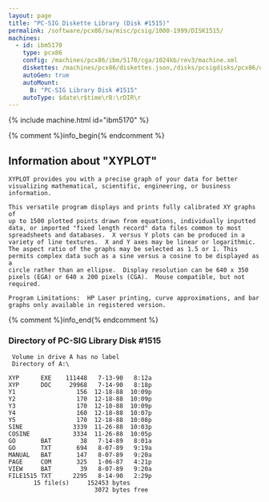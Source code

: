 ```yaml
---
layout: page
title: "PC-SIG Diskette Library (Disk #1515)"
permalink: /software/pcx86/sw/misc/pcsig/1000-1999/DISK1515/
machines:
  - id: ibm5170
    type: pcx86
    config: /machines/pcx86/ibm/5170/cga/1024kb/rev3/machine.xml
    diskettes: /machines/pcx86/diskettes.json,/disks/pcsigdisks/pcx86/diskettes.json
    autoGen: true
    autoMount:
      B: "PC-SIG Library Disk #1515"
    autoType: $date\r$time\rB:\rDIR\r
---
```


{% include machine.html id="ibm5170" %}

{% comment %}info_begin{% endcomment %}

## Information about "XYPLOT"

    XYPLOT provides you with a precise graph of your data for better
    visualizing mathematical, scientific, engineering, or business
    information.
    
    This versatile program displays and prints fully calibrated XY graphs of
    up to 1500 plotted points drawn from equations, individually inputted
    data, or imported "fixed length record" data files common to most
    spreadsheets and databases.  X versus Y plots can be produced in a
    variety of line textures.  X and Y axes may be linear or logarithmic.
    The aspect ratio of the graphs may be selected as 1.5 or 1. This
    permits complex data such as a sine versus a cosine to be displayed as a
    circle rather than an ellipse.  Display resolution can be 640 x 350
    pixels (EGA) or 640 x 200 pixels (CGA).  Mouse compatible, but not
    required.
    
    Program Limitations:  HP Laser printing, curve approximations, and bar
    graphs only available in registered version.
{% comment %}info_end{% endcomment %}


### Directory of PC-SIG Library Disk #1515

     Volume in drive A has no label
     Directory of A:\

    XYP      EXE    111448   7-13-90   8:12a
    XYP      DOC     29968   7-14-90   8:18p
    Y1                 156  12-18-88  10:09p
    Y2                 170  12-18-88  10:09p
    Y3                 170  12-18-88  10:09p
    Y4                 160  12-18-88  10:07p
    Y5                 170  12-18-88  10:08p
    SINE              3339  11-26-88  10:03p
    COSINE            3334  11-26-88  10:05p
    GO       BAT        38   7-14-89   8:01a
    GO       TXT       694   8-07-89   9:19a
    MANUAL   BAT       147   8-07-89   9:20a
    PAGE     COM       325   1-06-87   4:21p
    VIEW     BAT        39   8-07-89   9:20a
    FILE1515 TXT      2295   8-14-90   2:29p
           15 file(s)     152453 bytes
                            3072 bytes free

